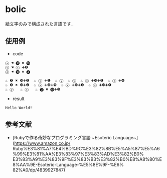 # bolic
絵文字のみで構成された言語です．

## 使用例
- code
```
ⓧ ☚ ❿ ✖ ❿
ⓨ ☚ ⓧ ➕❽
ⓩ ☚ ❿ ✖ ❹

♨ ❼ ✖ ❿➕❷  ♨ ⓧ ➕❶  ♨ ⓨ  ♨ ⓨ  ♨ ⓧ ➕❿➕❶  ♨ ⓩ ➕❹
♨ ❸ ✖ ❿➕❷  ♨ ⓧ ➕❿➕❾  ♨ ⓧ ➕❿➕❶  ♨ ⓧ ➕❿➕❹ 
♨ ⓨ   ♨ ⓧ   ♨ ❸ ✖ ❿➕❸
```

- result
```
Hello World! 
```

 ## 参考文献
 - [Rubyで作る奇妙なプログラミング言語 \~Esoteric Language\~](https://www.amazon.co.jp/    Ruby%E3%81%A7%E4%BD%9C%E3%82%8B%E5%A5%87%E5%A6%99%E3%81%AA%E3%83%97%E3%83%AD%E3%82%B0%    E3%83%A9%E3%83%9F%E3%83%B3%E3%82%B0%E8%A8%80%E8%AA%9E-Esoteric-Language-%E5%8E%9F-%E6%    82%A0/dp/4839927847)
